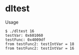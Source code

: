 # dltest

Usage
```
$ ./dltest 16
testVar: 0x601060
testFunc: 0x4009df
from testFunc2: testIntVar = 18
from testFunc2: testIntVar = 16
```
